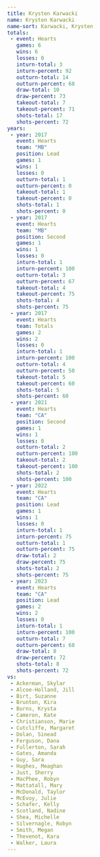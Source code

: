 ```yaml
---
title: Krysten Karwacki
name: Krysten Karwacki
name-sort: Karwacki, Krysten
totals:
 - event: Hearts
   games: 6
   wins: 6
   losses: 0
   inturn-total: 3
   inturn-percent: 92
   outturn-total: 14
   outturn-percent: 68
   draw-total: 10
   draw-percent: 73
   takeout-total: 7
   takeout-percent: 71
   shots-total: 17
   shots-percent: 72
years:
 - year: 2017
   event: Hearts
   team: "MB"
   position: Lead
   games: 1
   wins: 1
   losses: 0
   outturn-total: 1
   outturn-percent: 0
   takeout-total: 1
   takeout-percent: 0
   shots-total: 1
   shots-percent: 0
 - year: 2017
   event: Hearts
   team: "MB"
   position: Second
   games: 1
   wins: 1
   losses: 0
   inturn-total: 1
   inturn-percent: 100
   outturn-total: 3
   outturn-percent: 67
   takeout-total: 4
   takeout-percent: 75
   shots-total: 4
   shots-percent: 75
 - year: 2017
   event: Hearts
   team: Totals
   games: 2
   wins: 2
   losses: 0
   inturn-total: 1
   inturn-percent: 100
   outturn-total: 4
   outturn-percent: 50
   takeout-total: 5
   takeout-percent: 60
   shots-total: 5
   shots-percent: 60
 - year: 2021
   event: Hearts
   team: "CA"
   position: Second
   games: 1
   wins: 1
   losses: 0
   outturn-total: 2
   outturn-percent: 100
   takeout-total: 2
   takeout-percent: 100
   shots-total: 2
   shots-percent: 100
 - year: 2022
   event: Hearts
   team: "CA"
   position: Lead
   games: 1
   wins: 1
   losses: 0
   inturn-total: 1
   inturn-percent: 75
   outturn-total: 1
   outturn-percent: 75
   draw-total: 2
   draw-percent: 75
   shots-total: 2
   shots-percent: 75
 - year: 2023
   event: Hearts
   team: "CA"
   position: Lead
   games: 2
   wins: 2
   losses: 0
   inturn-total: 1
   inturn-percent: 100
   outturn-total: 7
   outturn-percent: 68
   draw-total: 8
   draw-percent: 72
   shots-total: 8
   shots-percent: 72
vs:
 - Ackerman, Skylar
 - Alcoe-Holland, Jill
 - Birt, Suzanne
 - Brunton, Kira
 - Burns, Krysta
 - Cameron, Kate
 - Christianson, Marie
 - Cutcliffe, Margaret
 - Dolan, Sinead
 - Ferguson, Dana
 - Fullerton, Sarah
 - Gates, Amanda
 - Guy, Sara
 - Hughes, Meaghan
 - Just, Sherry
 - MacPhee, Robyn
 - Mattatall, Mary
 - McDonald, Taylor
 - McEvoy, Julie
 - Schafer, Kelly
 - Scotland, Nadine
 - Shea, Michelle
 - Silvernagle, Robyn
 - Smith, Megan
 - Thevenot, Kara
 - Walker, Laura
---
```

